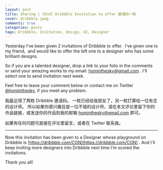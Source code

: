 ```yaml
---
layout: post
title: Sharing | [End] Dribbble Invitation to offer 邀请码一枚
cover: dribbble.jpeg
comments: true
categories: posts
tags: Dribbble, Invitation, design, UI, Designer
---
```


Yesterday I've been given 2 invitations of Dribbble to offer.  I've given one to my friend,  and would like to offer the left one to a designer who has some brilliant designs.

So if you are a talented designer, drop a link to your folio in the comments or send your amazing works to my email:  [hominthesky@gmail.com](maito:hominthesky@gmail.com) . I'll select one to send invitation next week.

Feel free to leave your comment below or contact me on Twitter [@hominthesky](https://twitter.com/hominthesky), if you meet any problem.

我最近得了两枚 Dribbble 邀请码。 一枚已经给我朋友了，另一枚打算给一位有志的设计师。
所以如果你感兴趣且是一位不错的设计师，请在本文评论里留下你的作品链接，或发送你的作品到我的邮箱 [hominthesky@gmail.com](maito:hominthesky@gmail.com) 即可。

如果有任何问题可直接在评论里留言，或者在 Twitter 联系我。

-----

Now this invitation has been given to a Designer whose playground on Dribbble is [https://dribbble.com/CGN](https://dribbble.com/CGN) . And I'll keep inviting more designers into Dribbble next time I'm scored the invitations.

Thank you all!
